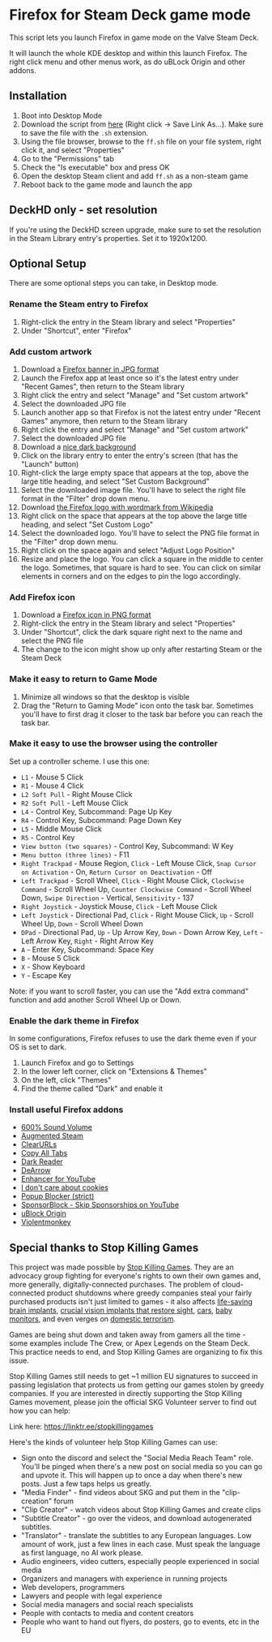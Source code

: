 # Firefox for Steam Deck game mode

This script lets you launch Firefox in game mode on the Valve Steam Deck.

It will launch the whole KDE desktop and within this launch Firefox. The right click menu and other menus work, as do uBLock Origin and other addons.


## Installation

1. Boot into Desktop Mode
2. Download the script from [here](https://github.com/cheater/firefox-steam-deck-game-mode/raw/refs/heads/main/ff.sh) (Right click -> Save Link As...). Make sure to save the file with the `.sh` extension.
3. Using the file browser, browse to the `ff.sh` file on your file system, right click it, and select "Properties"
4. Go to the "Permissions" tab
5. Check the "Is executable" box and press OK
6. Open the desktop Steam client and add `ff.sh` as a non-steam game
7. Reboot back to the game mode and launch the app


## DeckHD only - set resolution

If you're using the DeckHD screen upgrade, make sure to set the resolution in the Steam Library entry's properties. Set it to 1920x1200.


## Optional Setup

There are some optional steps you can take, in Desktop mode.


### Rename the Steam entry to Firefox

1. Right-click the entry in the Steam library and select "Properties"
2. Under "Shortcut", enter "Firefox"


### Add custom artwork

1. Download a [Firefox banner in JPG format](https://www.google.com/search?q=firefox+banner+jpg&udm=2)
2. Launch the Firefox app at least once so it's the latest entry under "Recent Games", then return to the Steam library
3. Right click the entry and select "Manage" and "Set custom artwork"
4. Select the downloaded JPG file
5. Launch another app so that Firefox is not the latest entry under "Recent Games" anymore, then return to the Steam library
6. Right click the entry and select "Manage" and "Set custom artwork"
7. Select the downloaded JPG file
8. Download a [nice dark background](https://www.google.com/search?q=royal+blue+dark+waves+desktop+background+free+jpg+png+-webp+-avif&udm=2)
9. Click on the library entry to enter the entry's screen (that has the "Launch" button)
10. Right-click the large empty space that appears at the top, above the large title heading, and select "Set Custom Background"
11. Select the downloaded image file. You'll have to select the right file format in the "Filter" drop down menu.
12. Download [the Firefox logo with wordmark from Wikipedia](https://de.wikipedia.org/wiki/Datei:Mozilla_Firefox_Logo_mit_Schriftzug.png)
13. Right click on the space that appears at the top above the large title heading, and select "Set Custom Logo"
14. Select the downloaded logo. You'll have to select the PNG file format in the "Filter" drop down menu.
15. Right click on the space again and select "Adjust Logo Position"
16. Resize and place the logo. You can click a square in the middle to center the logo. Sometimes, that square is hard to see. You can click on similar elements in corners and on the edges to pin the logo accordingly.


### Add Firefox icon

1. Download a [Firefox icon in PNG format](https://www.google.com/search?q=firefox+icon+png&udm=2)
2. Right-click the entry in the Steam library and select "Properties"
3. Under "Shortcut", click the dark square right next to the name and select the PNG file
4. The change to the icon might show up only after restarting Steam or the Steam Deck


### Make it easy to return to Game Mode

1. Minimize all windows so that the desktop is visible
2. Drag the "Return to Gaming Mode" icon onto the task bar. Sometimes you'll have to first drag it closer to the task bar before you can reach the task bar.


### Make it easy to use the browser using the controller

Set up a controller scheme. I use this one:
- `L1` - Mouse 5 Click
- `R1` - Mouse 4 Click
- `L2 Soft Pull` - Right Mouse Click
- `R2 Soft Pull` - Left Mouse Click
- `L4` - Control Key, Subcommand: Page Up Key
- `R4` - Control Key, Subcommand: Page Down Key
- `L5` - Middle Mouse Click
- `R5` - Control Key
- `View button (two squares)` - Control Key, Subcommand: W Key
- `Menu button (three lines)` - F11
- `Right Trackpad` - Mouse Region, `Click` - Left Mouse Click, `Snap Cursor on Activation` - On, `Return Cursor on Deactivation` - Off
- `Left Trackpad` - Scroll Wheel, `Click` - Right Mouse Click, `Clockwise Command` - Scroll Wheel Up, `Counter Clockwise Command` - Scroll Wheel Down, `Swipe Direction` - Vertical, `Sensitivity` - 137
- `Right Joystick` - Joystick Mouse, `Click` - Left Mouse Click
- `Left Joystick` - Directional Pad, `Click` - Right Mouse Click, `Up` - Scroll Wheel Up, `Down` - Scroll Wheel Down
- `DPad` - Directional Pad, `Up` - Up Arrow Key, `Down` - Down Arrow Key, `Left` - Left Arrow Key, `Right` - Right Arrow Key
- `A` - Enter Key, Subcommand: Space Key
- `B` - Mouse 5 Click
- `X` - Show Keyboard
- `Y` - Escape Key

Note: if you want to scroll faster, you can use the "Add extra command" function and add another Scroll Wheel Up or Down.


### Enable the dark theme in Firefox

In some configurations, Firefox refuses to use the dark theme even if your OS is set to dark.

1. Launch Firefox and go to Settings
2. In the lower left corner, click on "Extensions & Themes"
3. On the left, click "Themes"
4. Find the theme called "Dark" and enable it


### Install useful Firefox addons

- [600% Sound Volume](https://addons.mozilla.org/en-US/firefox/addon/600-sound-volume/)
- [Augmented Steam](https://addons.mozilla.org/en-CA/firefox/addon/augmented-steam/)
- [ClearURLs](https://addons.mozilla.org/en-US/firefox/addon/clearurls/)
- [Copy All Tabs](https://addons.mozilla.org/en-US/firefox/addon/copy-all-tabs/)
- [Dark Reader](https://addons.mozilla.org/en-US/firefox/addon/darkreader/)
- [DeArrow](https://addons.mozilla.org/en-US/firefox/addon/dearrow/)
- [Enhancer for YouTube](https://addons.mozilla.org/en-US/firefox/addon/enhancer-for-youtube/)
- [I don't care about cookies](https://addons.mozilla.org/en-US/firefox/addon/i-dont-care-about-cookies/)
- [Popup Blocker (strict)](https://addons.mozilla.org/en-US/firefox/addon/popup-blocker/)
- [SponsorBlock - Skip Sponsorships on YouTube](https://addons.mozilla.org/en-US/firefox/addon/sponsorblock/)
- [uBlock Origin](https://addons.mozilla.org/en-US/firefox/addon/ublock-origin/)
- [Violentmonkey](https://addons.mozilla.org/en-US/firefox/addon/violentmonkey/)


## Special thanks to Stop Killing Games

This project was made possible by [Stop Killing Games](https://linktr.ee/stopkillinggames). They are an advocacy group fighting for everyone's rights to own their own games and, more generally, digitally-connected purchases. The problem of cloud-connected product shutdowns where greedy companies steal your fairly purchased products isn't just limited to games - it also affects [life-saving brain implants](https://www.technologyreview.com/2023/05/25/1073634/brain-implant-removed-against-her-will/), [crucial vision implants that restore sight](https://spectrum.ieee.org/bionic-eye-obsolete), [cars](https://twitter.com/Drift0r/status/1570885235281170433?lang=en), [baby monitors](https://www.youtube.com/watch?v=nigJMu0lUbM), and even verges on [domestic terrorism](https://notesfrompoland.com/2023/12/06/polish-manufacturer-accused-of-programming-failures-into-its-trains-to-gain-more-servicing-business/).

Games are being shut down and taken away from gamers all the time - some examples include The Crew, or Apex Legends on the Steam Deck. This practice needs to end, and Stop Killing Games are organizing to fix this issue.

Stop Killing Games still needs to get ~1 million EU signatures to succeed in passing legislation that protects us from getting our games stolen by greedy companies. If you are interested in directly supporting the Stop Killing Games movement, please join the official SKG Volunteer server to find out how you can help:

Link here: https://linktr.ee/stopkillinggames

Here's the kinds of volunteer help Stop Killing Games can use:

- Sign onto the discord and select the "Social Media Reach Team" role. You'll be pinged when there's a new post on social media so you can go and upvote it. This will happen up to once a day when there's new posts. Just a few taps helps us greatly.
- "Media Finder" - find videos about SKG and put them in the "clip-creation" forum
- "Clip Creator" - watch videos about Stop Killing Games and create clips
- "Subtitle Creator" - go over the videos, and download autogenerated subtitles.
- "Translator" - translate the subtitles to any European languages. Low amount of work, just a few lines in each case. Must speak the language as first language, no AI work please.
- Audio engineers, video cutters, especially people experienced in social media
- Organizers and managers with experience in running projects
- Web developers, programmers
- Lawyers and people with legal experience
- Social media managers and social reach specialists
- People with contacts to media and content creators
- People who want to hand out flyers, do posters, go to events, etc in the EU
